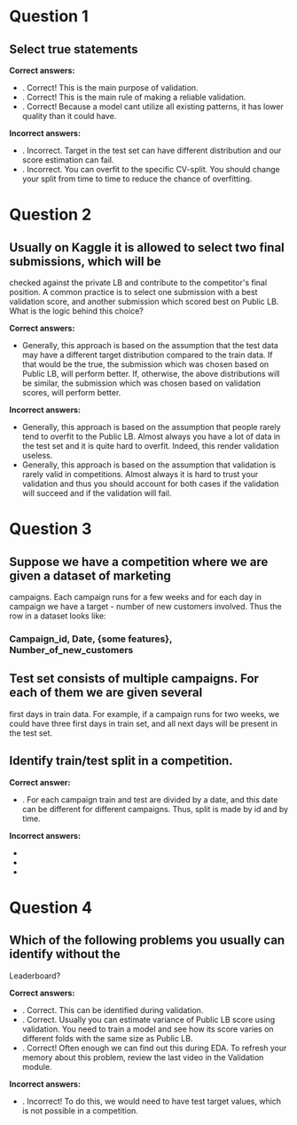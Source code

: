 # Question 1

## Select true statements

**Correct answers:**

* . Correct! This is the main purpose of validation.
* . Correct! This is the main rule of making a reliable validation.
* . Correct! Because a model cant utilize all existing patterns, it has lower
quality than it could have.

**Incorrect answers:**

* . Incorrect. Target in the test set can have different distribution and our
score estimation can fail.
* . Incorrect. You can overfit to the specific CV-split. You should change your
split from time to time to reduce the chance of overfitting.



# Question 2

## Usually on Kaggle it is allowed to select two final submissions, which will be
checked against the private LB and contribute to the competitor's final
position. A common practice is to select one submission with a best validation
score, and another submission which scored best on Public LB. What is the logic
behind this choice?

**Correct answers:**

* Generally, this approach is based on the assumption that the test data may have
a different target distribution compared to the train data. If that would be the
true, the submission which was chosen based on Public LB, will perform better.
If, otherwise, the above distributions will be similar, the submission which was
chosen based on validation scores, will perform better.

**Incorrect answers:**

* Generally, this approach is based on the assumption that people rarely tend to
overfit to the Public LB. Almost always you have a lot of data in the test set
and it is quite hard to overfit. Indeed, this render validation useless.
* Generally, this approach is based on the assumption that validation is rarely
valid in competitions. Almost always it is hard to trust your validation and
thus you should account for both cases if the validation will succeed and if the
validation will fail.

# 



# Question 3

## Suppose we have a competition where we are given a dataset of marketing
campaigns. Each campaign runs for a few weeks and for each day in campaign we
have a target - number of new customers involved. Thus the row in a dataset
looks like:

### Campaign_id, Date, {some features}, Number_of_new_customers

## Test set consists of multiple campaigns. For each of them we are given several
first days in train data. For example, if a campaign runs for two weeks, we
could have three first days in train set, and all next days will be present in
the test set.

## Identify train/test split in a competition.

**Correct answer:**

* . For each campaign train and test are divided by a date, and this date can be
different for different campaigns. Thus, split is made by id and by time.

**Incorrect answers:**

* 
* 
* 

# 



# Question 4

## Which of the following problems you usually can identify without the
Leaderboard?

**Correct answers:**

* . Correct. This can be identified during validation.
* . Correct. Usually you can estimate variance of Public LB score using
validation. You need to train a model and see how its score varies on different
folds with the same size as Public LB.
* . Correct! Often enough we can find out this during EDA. To refresh your memory
about this problem, review the last video in the Validation module.

**Incorrect answers:**

* . Incorrect! To do this, we would need to have test target values, which is not
possible in a competition.
